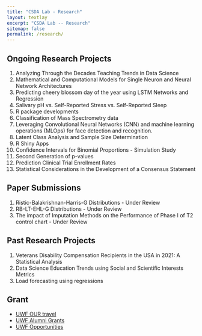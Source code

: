 ```yaml
---
title: "CSDA Lab - Research"
layout: textlay
excerpt: "CSDA Lab -- Research"
sitemap: false
permalink: /research/
---
```



## Ongoing Research Projects

<!-- ![]({{ site.url }}{{ site.baseurl }}/images/respic/.png){: style="width: 300px; float: left;margin-right: 30px; border: 10px"} -->

1. Analyzing Through the Decades Teaching Trends in Data Science
2. Mathematical and Computational Models for Single Neuron and Neural Network Architectures
3. Predicting cheery blossom day of the year using LSTM Networks and Regression
4. Salivary pH vs. Self-Reported Stress vs. Self-Reported Sleep
5. R package developments
6. Classification of Mass Spectrometry data
7. Leveraging Convolutional Neural Networks (CNN) and machine learning operations (MLOps) for face detection and recognition.
8. Latent Class Analysis and Sample Size Determination
9. R Shiny Apps
10. Confidence Intervals for Binomial Proportions - Simulation Study
11. Second Generation of p-values
12. Prediction Clinical Trial Enrollment Rates
13. Statistical Considerations in the Development of a Consensus Statement



## Paper Submissions 
1.  Ristic-Balakrishnan-Harris-G Distributions - Under Review
2.  RB-LT-EHL-G Distributions -  Under Review
3.  The impact of Imputation Methods on the Performance of Phase I of T2 control chart - Under Review


## Past Research Projects
1.  Veterans Disability Compensation Recipients in the USA in 2021: A Statistical Analysis
2.  Data Science Education Trends using Social and Scientific Interests Metrics
3.  Load forecasting using regressions




## Grant
- [UWF OUR travel](https://uwf.edu/academic-affairs/departments/undergraduate-research/sharing-research/our-travel-awards-program/)
- [UWF Alumni Grants](https://uwf.edu/alumni/student-programs/alumni-grants/)
- [UWF Opportunities](https://uwf.edu/graduate/tuition-funding/funding-opportunities/)
